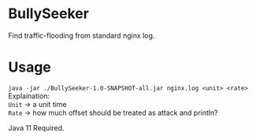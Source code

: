 # BullySeeker
Find traffic-flooding from standard nginx log.
# Usage
`java -jar ./BullySeeker-1.0-SNAPSHOT-all.jar nginx.log <unit> <rate>`  
Explaination:  
`Unit` -> a unit time  
`Rate` -> how much offset should be treated as attack and println?  

Java 11 Required.